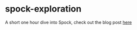 # spock-exploration

A short one hour dive into Spock, check out the blog post [here](https://scalabilitysolved.com/the-one-hour-challenge/)

